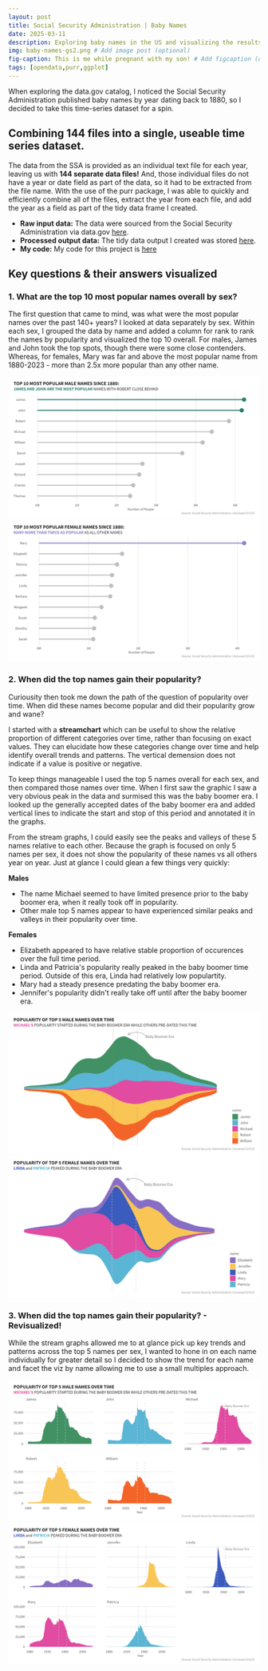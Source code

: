 ```yaml
---
layout: post
title: Social Security Administration | Baby Names
date: 2025-03-11
description: Exploring baby names in the US and visualizing the results. # Add post description (optional)
img: baby-names-gs2.png # Add image post (optional)
fig-caption: This is me while pregnant with my son! # Add figcaption (optional)
tags: [opendata,purr,ggplot]
---
```

When exploring the data.gov catalog, I noticed the Social Security Administration published baby names by year dating back to 1880, so I decided to take this time-series dataset for a spin.

## Combining 144 files into a single, useable time series dataset.
The data from the SSA is provided as an individual text file for each year, leaving us with **144 separate data files!** And, those individual files do not have a year or date field as part of the data, so it had to be extracted from the file name. With the use of the purr package, I was able to quickly and efficiently combine all of the files, extract the year from each file, and add the year as a field as part of the tidy data frame I created. 

-  **Raw input data:** The data were sourced from the Social Security Administration via data.gov <a href="https://catalog.data.gov/dataset/baby-names-from-social-security-card-applications-national-data" target="_blank">here</a>.
-  **Processed output data:** The tidy data output I created was stored <a href="https://github.com/gsarfaty/playground/blob/main/Dataout/2025-03-04_SSA_BabyNames_1880to2023.csv" target="_blank">here</a>.
-  **My code:** My code for this project is <a href="https://github.com/gsarfaty/playground/tree/main/Scripts/SSA_BabyNames" target="_blank">here</a>




## Key questions & their answers visualized

### 1. What are the top 10 most popular names overall by sex?

The first question that came to mind, was what were the most popular names over the past 140+ years? I looked at data separately by sex. Within each sex, I grouped the data by name and added a column for rank to rank the names by popularity and visualized the top 10 overall. For males, James and John took the top spots, though there were some close contenders. Whereas, for females, Mary was far and above the most popular name from 1880-2023 - more than 2.5x more popular than any other name.

![Male top 10](https://raw.githubusercontent.com/gsarfaty/playground/main/Images/SSA_BabyNames_Top10MaleNames.png)
![Female top 10](https://raw.githubusercontent.com/gsarfaty/playground/main/Images/SSA_BabyNames_Top10FemaleNames.png)

### 2. When did the top names gain their popularity?

Curiousity then took me down the path of the question of popularity over time. When did these names become popular and did their popularity grow and wane?

I started with a **streamchart** which can be useful to show the relative proportion of different categories over time, rather than focusing on exact values. They can elucidate how these categories change over time and help identify overall trends and patterns. The vertical demension does not indicate if a value is positive or negative. 

To keep things manageable I used the top 5 names overall for each sex, and then compared those names over time. When I first saw the graphic I saw a very obvious peak in the data and surmised this was the baby boomer era. I looked up the generally accepted dates of the baby boomer era and added vertical lines to indicate the start and stop of this period and annotated it in the graphs. 

From the stream graphs, I could easily see the peaks and valleys of these 5 names relative to each other. Because the graph is focused on only 5 names per sex, it does not show the popularity of these names vs all others year on year. Just at glance I could glean a few things very quickly:

**Males**
-  The name Michael seemed to have limited presence prior to the baby boomer era, when it really took off in popularity.
-  Other male top 5 names appear to have experienced similar peaks and valleys in their popularity over time.

**Females**
-  Elizabeth appeared to have relative stable proportion of occurences over the full time period.
-  Linda and Patricia's popularity really peaked in the baby boomer time period. Outside of this era, Linda had relatively low populartity.
-  Mary had a steady presence predating the baby boomer era.
-  Jennifer's popularity didn't really take off until after the baby boomer era. 

![Male - stream graph](https://raw.githubusercontent.com/gsarfaty/playground/main/Images/SSA_BabyNames_Top5MaleNames_StreamGraph.png)
![Female -stream graph](https://raw.githubusercontent.com/gsarfaty/playground/main/Images/SSA_BabyNames_Top5FemaleNames_StreamGraph.png)


### 3.  When did the top names gain their popularity? - Revisualized!
While the stream graphs allowed me to at glance pick up key trends and patterns across the top 5 names per sex, I wanted to hone in on each name individually for greater detail so I decided to show the trend for each name and facet the viz by name allowing me to use a small multiples approach.

![Male - faceted area graph](https://raw.githubusercontent.com/gsarfaty/playground/main/Images/SSA_BabyNames_Top5MaleNames_FacetedAreaGraph.png)
![Female -faceted area graph](https://raw.githubusercontent.com/gsarfaty/playground/main/Images/SSA_BabyNames_Top5FemaleNames_FacetedAreaGraph.png)

